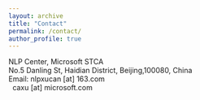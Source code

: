 ```yaml
---
layout: archive
title: "Contact"
permalink: /contact/
author_profile: true
---
```

NLP Center, Microsoft STCA<br>
No.5 Danling St, Haidian District, Beijing,100080, China<br>
Email: nlpxucan [at] 163.com
</br>
       &nbsp;&nbsp;caxu [at] microsoft.com
